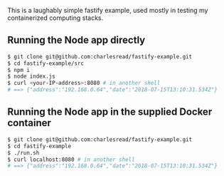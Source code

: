 This is a laughably simple fastify example, used mostly in testing my containerized computing stacks.

## Running the Node app directly

```bash
$ git clone git@github.com:charlesread/fastify-example.git
$ cd fastify-example/src
$ npm i
$ node index.js
$ curl <your-IP-address>:8080 # in another shell
# ==> {"address":"192.168.0.64","date":"2018-07-15T13:10:31.534Z"}
```

## Running the Node app in the supplied Docker container

```bash
$ git clone git@github.com:charlesread/fastify-example.git
$ cd fastify-example
$ ./run.sh
$ curl localhost:8080 # in another shell
# ==> {"address":"192.168.0.64","date":"2018-07-15T13:10:31.534Z"}
```
